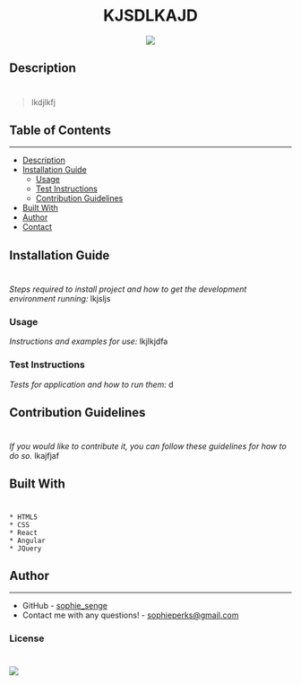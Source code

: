 <h1 align="center">KJSDLKAJD</h1> 
  
<p align="center"><a href= "https://opensource.org/licenses/Apache-2.0">
        <img src= "https://img.shields.io/badge/License-Apache_2.0-blue.svg"/></a></p>

 
## Description
 #
  > lkdjlkfj
 
## Table of Contents
***
- [Description](#description)
- [Installation Guide](#installation-guide)
  - [Usage](#usage)
  - [Test Instructions](#test-instructions)
  - [Contribution Guidelines](#contribution-guidelines)
- [Built With](#built-with)
- [Author](#author)
- [Contact](#contact)


## Installation Guide
#
*Steps required to install project and how to get the development environment running:*
lkjsljs

### Usage
*Instructions and examples for use:*
lkjlkjdfa

### Test Instructions
*Tests for application and how to run them:*
d

## Contribution Guidelines
#
*If you would like to contribute it, you can follow these guidelines for how to do so.*
lkajfjaf

## Built With
#
```
* HTML5
* CSS
* React
* Angular
* JQuery

```

## Author
***
- GitHub - [sophie_senge](https://www.github.com/sophie_senge)
- Contact me with any questions! - sophieperks@gmail.com

### License
#
<a href= "https://opensource.org/licenses/Apache-2.0">
        <img src= "https://img.shields.io/badge/License-Apache_2.0-blue.svg"/></a>

